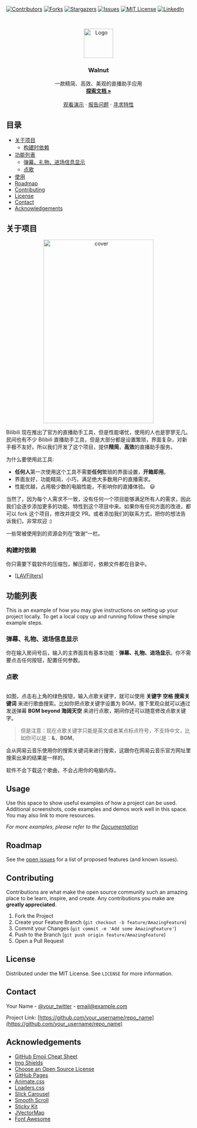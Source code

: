 [![Contributors][contributors-shield]][contributors-url]
[![Forks][forks-shield]][forks-url]
[![Stargazers][stars-shield]][stars-url]
[![Issues][issues-shield]][issues-url]
[![MIT License][license-shield]][license-url]
[![LinkedIn][linkedin-shield]][linkedin-url]


<br />

<p align="center">
  <a href="https://github.com/Walnuts-Assistant/Walnut">
    <img src="http://cdn.shiluo.design/icon.ico" alt="Logo" width="80" height="80">
  </a>
  <h3 align="center">Walnut</h3>

  <p align="center">
    一款精简、高效、美观的直播助手应用
    <br />
    <a href="http://walnutdocs.shiluo.design/"><strong>探索文档 »</strong></a>
    <br />
    <br />
    <a href="https://github.com/othneildrew/Best-README-Template">观看演示</a>
    ·
    <a href="https://github.com/othneildrew/Best-README-Template/issues">报告问题</a>
    ·
    <a href="https://github.com/othneildrew/Best-README-Template/issues">寻求特性</a>
  </p>


</p>



## 目录

* [关于项目](#关于项目)
  * [构建时依赖](#构建时依赖)
* [功能列表](#功能列表)
  * [弹幕、礼物、进场信息显示](#弹幕、礼物、进场信息显示)
  * [点歌](#点歌)
* [使用](#usage)
* [Roadmap](#roadmap)
* [Contributing](#contributing)
* [License](#license)
* [Contact](#contact)
* [Acknowledgements](#acknowledgements)



## 关于项目

<p align="center">
    <img src="http://cdn.shiluo.design/walnut.png" alt="cover" width="300" height="500">
</p>

Bilibili 现在推出了官方的直播助手工具，但是性能堪忧，使用的人也是寥寥无几。民间也有不少 Bilibili 直播助手工具，但是大部分都是设置繁琐，界面复杂，对新手极不友好。所以我们开发了这个项目，提供**精简**，**高效**的直播助手服务。

为什么要使用此工具:
* **任何人**第一次使用这个工具不需要**任何**繁琐的界面设置，**开箱即用**。
* 界面友好，功能精简，小巧，满足绝大多数用户的直播需求。
* 性能优越，占用极少数的电脑性能，不影响你的直播体验。 :smiley:

当然了，因为每个人需求不一致，没有任何一个项目能够满足所有人的需求，因此我们会逐步添加更多的功能、特性到这个项目中来。如果你有任何方面的改进，都可以 fork 这个项目，修改并提交 PR。或者添加我们的联系方式，把你的想法告诉我们，非常欢迎 :)

一些常被使用到的资源会列在”致谢“一栏。

### 构建时依赖
你只需要下载软件的压缩包，解压即可，依赖文件都在目录中。
* [[LAVFilters](https://github.com/Nevcairiel/LAVFilters/releases)]



## 功能列表

This is an example of how you may give instructions on setting up your project locally.
To get a local copy up and running follow these simple example steps.

### 弹幕、礼物、进场信息显示

你在输入房间号后，输入的主界面具有基本功能：**弹幕、礼物、进场显示**。你不需要点击任何按钮，配置任何参数。
### 点歌

![]()

如图，点击右上角的绿色按钮，输入点歌关键字，就可以使用 **关键字 空格 搜索关键词** 来进行歌曲搜索。比如你把点歌关键字设置为 BGM，接下里观众就可以通过发送弹幕 **BGM beyond 海阔天空** 来进行点歌，期间你还可以随意修改点歌关键字。

> 但是注意：现在点歌关键字只能是英文或者某点标点符号，不支持中文，比如你可以是：**&**，**BGM**。

会从网易云音乐使用你的搜索关键词来进行搜索，这跟你在网易云音乐官方网址里搜索出来的结果是一样的。

软件不会下载这个歌曲，不会占用你的电脑内存。

<!-- USAGE EXAMPLES -->
## Usage

Use this space to show useful examples of how a project can be used. Additional screenshots, code examples and demos work well in this space. You may also link to more resources.

_For more examples, please refer to the [Documentation](https://example.com)_



<!-- ROADMAP -->
## Roadmap

See the [open issues](https://github.com/othneildrew/Best-README-Template/issues) for a list of proposed features (and known issues).



<!-- CONTRIBUTING -->
## Contributing

Contributions are what make the open source community such an amazing place to be learn, inspire, and create. Any contributions you make are **greatly appreciated**.

1. Fork the Project
2. Create your Feature Branch (`git checkout -b feature/AmazingFeature`)
3. Commit your Changes (`git commit -m 'Add some AmazingFeature'`)
4. Push to the Branch (`git push origin feature/AmazingFeature`)
5. Open a Pull Request



<!-- LICENSE -->
## License

Distributed under the MIT License. See `LICENSE` for more information.



<!-- CONTACT -->
## Contact

Your Name - [@your_twitter](https://twitter.com/your_username) - email@example.com

Project Link: [https://github.com/your_username/repo_name](https://github.com/your_username/repo_name)



<!-- ACKNOWLEDGEMENTS -->
## Acknowledgements
* [GitHub Emoji Cheat Sheet](https://www.webpagefx.com/tools/emoji-cheat-sheet)
* [Img Shields](https://shields.io)
* [Choose an Open Source License](https://choosealicense.com)
* [GitHub Pages](https://pages.github.com)
* [Animate.css](https://daneden.github.io/animate.css)
* [Loaders.css](https://connoratherton.com/loaders)
* [Slick Carousel](https://kenwheeler.github.io/slick)
* [Smooth Scroll](https://github.com/cferdinandi/smooth-scroll)
* [Sticky Kit](http://leafo.net/sticky-kit)
* [JVectorMap](http://jvectormap.com)
* [Font Awesome](https://fontawesome.com)





<!-- MARKDOWN LINKS & IMAGES -->
<!-- https://www.markdownguide.org/basic-syntax/#reference-style-links -->

[contributors-shield]: https://img.shields.io/github/contributors/othneildrew/Best-README-Template.svg?style=flat-square
[contributors-url]: https://github.com/othneildrew/Best-README-Template/graphs/contributors
[forks-shield]: https://img.shields.io/github/forks/othneildrew/Best-README-Template.svg?style=flat-square
[forks-url]: https://github.com/othneildrew/Best-README-Template/network/members
[stars-shield]: https://img.shields.io/github/stars/othneildrew/Best-README-Template.svg?style=flat-square
[stars-url]: https://github.com/othneildrew/Best-README-Template/stargazers
[issues-shield]: https://img.shields.io/github/issues/othneildrew/Best-README-Template.svg?style=flat-square
[issues-url]: https://github.com/othneildrew/Best-README-Template/issues
[license-shield]: https://img.shields.io/github/license/othneildrew/Best-README-Template.svg?style=flat-square
[license-url]: https://github.com/othneildrew/Best-README-Template/blob/master/LICENSE.txt
[linkedin-shield]: https://img.shields.io/badge/-LinkedIn-black.svg?style=flat-square&logo=linkedin&colorB=555
[linkedin-url]: https://linkedin.com/in/othneildrew
[product-screenshot]: images/screenshot.png
